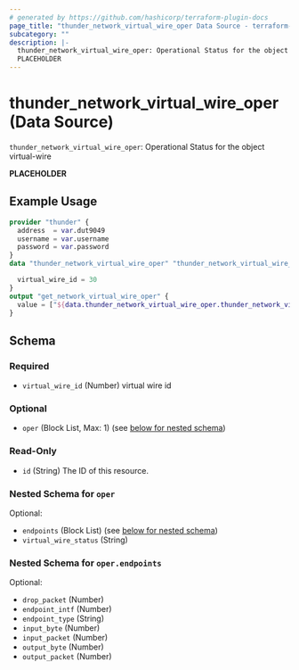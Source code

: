 ```yaml
---
# generated by https://github.com/hashicorp/terraform-plugin-docs
page_title: "thunder_network_virtual_wire_oper Data Source - terraform-provider-thunder"
subcategory: ""
description: |-
  thunder_network_virtual_wire_oper: Operational Status for the object virtual-wire
  PLACEHOLDER
---
```


# thunder_network_virtual_wire_oper (Data Source)

`thunder_network_virtual_wire_oper`: Operational Status for the object virtual-wire

__PLACEHOLDER__

## Example Usage

```terraform
provider "thunder" {
  address  = var.dut9049
  username = var.username
  password = var.password
}
data "thunder_network_virtual_wire_oper" "thunder_network_virtual_wire_oper" {

  virtual_wire_id = 30
}
output "get_network_virtual_wire_oper" {
  value = ["${data.thunder_network_virtual_wire_oper.thunder_network_virtual_wire_oper}"]
}
```

<!-- schema generated by tfplugindocs -->
## Schema

### Required

- `virtual_wire_id` (Number) virtual wire id

### Optional

- `oper` (Block List, Max: 1) (see [below for nested schema](#nestedblock--oper))

### Read-Only

- `id` (String) The ID of this resource.

<a id="nestedblock--oper"></a>
### Nested Schema for `oper`

Optional:

- `endpoints` (Block List) (see [below for nested schema](#nestedblock--oper--endpoints))
- `virtual_wire_status` (String)

<a id="nestedblock--oper--endpoints"></a>
### Nested Schema for `oper.endpoints`

Optional:

- `drop_packet` (Number)
- `endpoint_intf` (Number)
- `endpoint_type` (String)
- `input_byte` (Number)
- `input_packet` (Number)
- `output_byte` (Number)
- `output_packet` (Number)


